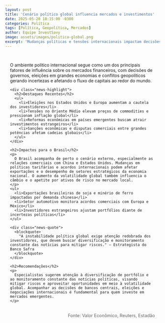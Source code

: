 ```yaml
---
layout: post
title: 'Cenário político global influencia mercados e investimentos'
date: 2025-05-20 18:15:00 -0300
categories: Política
tags: [Política, Geopolítica, Mercados]
author: Equipe InvestSavy
image: assets/images/politica-global.png
excerpt: 'Mudanças políticas e tensões internacionais impactam decisões de investimento e aumentam a volatilidade dos mercados.'
---
```


<div class="news-content">
  <div class="news-body">
    <p class="news-lead">
      O ambiente político internacional segue como um dos principais fatores de influência sobre os mercados financeiros, com decisões de governos, eleições em grandes economias e conflitos geopolíticos gerando incertezas e afetando o fluxo de capitais ao redor do mundo.
    </p>

    <div class="news-highlight">
      <h2>Destaques Recentes</h2>
      <ul>
        <li>Eleições nos Estados Unidos e Europa aumentam a cautela dos investidores</li>
        <li>Tensões no Oriente Médio elevam preços de commodities e pressionam inflação global</li>
        <li>Reformas econômicas em países emergentes buscam atrair investimentos estrangeiros</li>
        <li>Sanções econômicas e disputas comerciais entre grandes potências afetam cadeias globais</li>
      </ul>
    </div>

    <h2>Impactos para o Brasil</h2>
    <p>
      O Brasil acompanha de perto o cenário externo, especialmente as relações comerciais com China e Estados Unidos. Mudanças em políticas tarifárias e acordos internacionais podem afetar exportações e o desempenho de setores estratégicos da economia nacional. O aumento da volatilidade global também influencia o câmbio e o apetite por ativos de risco no mercado local.
    </p>
    <ul>
      <li>Exportações brasileiras de soja e minério de ferro impactadas por demanda chinesa</li>
      <li>Setor automotivo monitora acordos comerciais com Europa e México</li>
      <li>Investidores estrangeiros ajustam portfólios diante de incertezas políticas</li>
    </ul>

    <div class="news-quote">
      <blockquote>
        "A instabilidade política global exige atenção redobrada dos investidores, que devem buscar diversificação e monitoramento constante das notícias para mitigar riscos." — Estrategista do Banco Safra
      </blockquote>
    </div>

    <h2>Recomendações</h2>
    <p>
      Especialistas sugerem atenção à diversificação de portfólio e ao monitoramento constante das notícias políticas, visando mitigar riscos e aproveitar oportunidades em meio à volatilidade global. Acompanhar as decisões de bancos centrais, eleições e negociações internacionais é fundamental para quem investe em mercados emergentes.
    </p>

  </div>
  <div class="news-source">
    Fonte: Valor Econômico, Reuters, Estadão
  </div>
</div>

<style>
.news-content {
  padding: 1rem;
}
.news-body {
  margin-bottom: 2rem;
}
.news-highlight {
  background: #f5f5f7;
  padding: 1.5rem;
  border-radius: 8px;
  margin: 2rem 0;
}
.news-highlight h2 {
  color: #1C1C1E;
  margin-bottom: 1rem;
}
.news-highlight ul {
  list-style: none;
  padding: 0;
}
.news-highlight li {
  margin-bottom: 0.5rem;
  padding-left: 1.5rem;
  position: relative;
}
.news-highlight li:before {
  content: "•";
  color: #6200EA;
  position: absolute;
  left: 0;
}
.news-quote {
  margin: 2rem 0;
  padding: 1.5rem;
  background: #f8f9fa;
  border-left: 4px solid #6200EA;
  border-radius: 0 8px 8px 0;
}
.news-quote blockquote {
  margin: 0;
  font-style: italic;
  color: #444;
}
.news-source {
  color: #666;
  font-size: 0.9rem;
  text-align: right;
}
</style>
